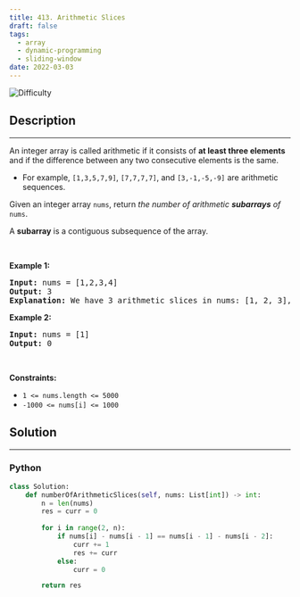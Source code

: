 ```yaml
---
title: 413. Arithmetic Slices
draft: false
tags: 
  - array
  - dynamic-programming
  - sliding-window
date: 2022-03-03
---
```


![Difficulty](https://img.shields.io/badge/Difficulty-Medium-blue.svg)

## Description

---
<p>An integer array is called arithmetic if it consists of <strong>at least three elements</strong> and if the difference between any two consecutive elements is the same.</p>

<ul>
	<li>For example, <code>[1,3,5,7,9]</code>, <code>[7,7,7,7]</code>, and <code>[3,-1,-5,-9]</code> are arithmetic sequences.</li>
</ul>

<p>Given an integer array <code>nums</code>, return <em>the number of arithmetic <strong>subarrays</strong> of</em> <code>nums</code>.</p>

<p>A <strong>subarray</strong> is a contiguous subsequence of the array.</p>

<p>&nbsp;</p>
<p><strong class="example">Example 1:</strong></p>

<pre>
<strong>Input:</strong> nums = [1,2,3,4]
<strong>Output:</strong> 3
<strong>Explanation:</strong> We have 3 arithmetic slices in nums: [1, 2, 3], [2, 3, 4] and [1,2,3,4] itself.
</pre>

<p><strong class="example">Example 2:</strong></p>

<pre>
<strong>Input:</strong> nums = [1]
<strong>Output:</strong> 0
</pre>

<p>&nbsp;</p>
<p><strong>Constraints:</strong></p>

<ul>
	<li><code>1 &lt;= nums.length &lt;= 5000</code></li>
	<li><code>-1000 &lt;= nums[i] &lt;= 1000</code></li>
</ul>


## Solution

---
### Python
``` py title='arithmetic-slices'
class Solution:
    def numberOfArithmeticSlices(self, nums: List[int]) -> int:
        n = len(nums)
        res = curr = 0
        
        for i in range(2, n):
            if nums[i] - nums[i - 1] == nums[i - 1] - nums[i - 2]:
                curr += 1
                res += curr
            else:
                curr = 0

        return res

```


